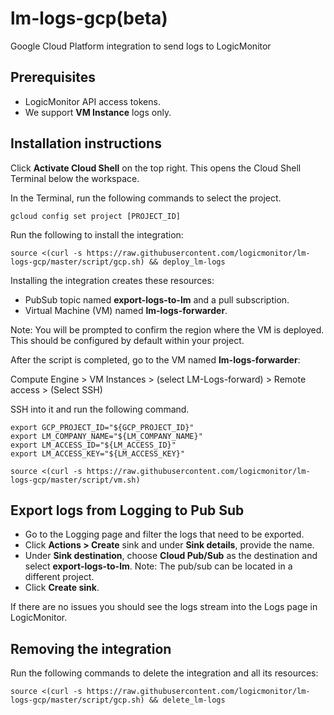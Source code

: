 # lm-logs-gcp(beta)
Google Cloud Platform integration to send logs to LogicMonitor

## Prerequisites

- LogicMonitor API access tokens.
- We support **VM Instance** logs only.

## Installation instructions

Click **Activate Cloud Shell** on the top right. This opens the Cloud Shell Terminal below the workspace. 

In the Terminal, run the following commands to select the project.
``` console
gcloud config set project [PROJECT_ID]
```

Run the following to install the integration:
``` console
source <(curl -s https://raw.githubusercontent.com/logicmonitor/lm-logs-gcp/master/script/gcp.sh) && deploy_lm-logs
```

Installing the integration creates these resources:
- PubSub topic named **export-logs-to-lm** and a pull subscription.
- Virtual Machine (VM) named **lm-logs-forwarder**.

Note: You will be prompted to confirm the region where the VM is deployed. This should be configured by default within your project.

After the script is completed, go to the VM named **lm-logs-forwarder**: 
 
Compute Engine > VM Instances > (select LM-Logs-forward) > Remote access > (Select SSH)

SSH into it and run the following command.

``` console
export GCP_PROJECT_ID="${GCP_PROJECT_ID}"
export LM_COMPANY_NAME="${LM_COMPANY_NAME}"
export LM_ACCESS_ID="${LM_ACCESS_ID}"
export LM_ACCESS_KEY="${LM_ACCESS_KEY}"

source <(curl -s https://raw.githubusercontent.com/logicmonitor/lm-logs-gcp/master/script/vm.sh)
```

## Export logs from Logging to Pub Sub
- Go to the Logging page and filter the logs that need to be exported.
- Click **Actions > Create** sink and under **Sink details**, provide the name.
- Under **Sink destination**, choose **Cloud Pub/Sub** as the destination and select **export-logs-to-lm**. Note: The pub/sub can be located in a different project.
- Click **Create sink**.

If there are no issues you should see the logs stream into the Logs page in LogicMonitor.

## Removing the integration

Run the following commands to delete the integration and all its resources: 
``` console
source <(curl -s https://raw.githubusercontent.com/logicmonitor/lm-logs-gcp/master/script/gcp.sh) && delete_lm-logs
```